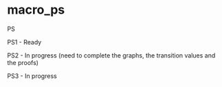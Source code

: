 # macro_ps
PS

PS1 - Ready


PS2 - In progress (need to complete the graphs, the transition values and the proofs) 


PS3 - In progress
